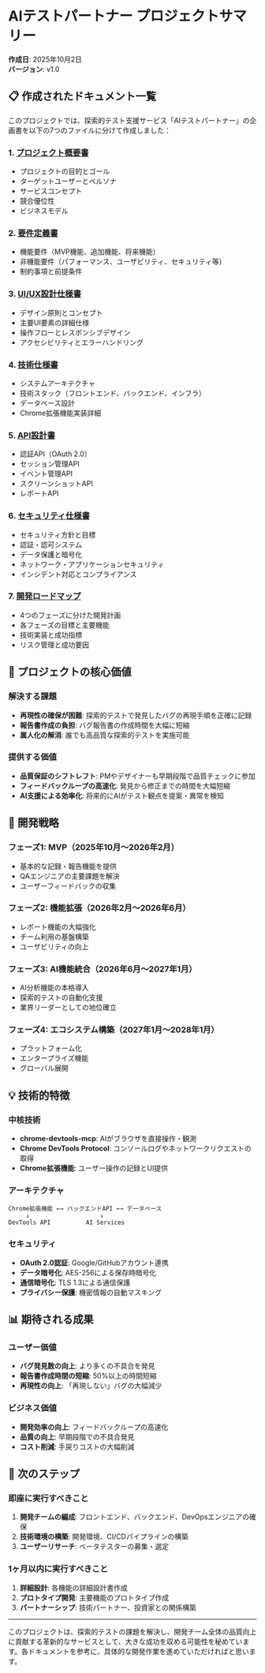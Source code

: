# AIテストパートナー プロジェクトサマリー

**作成日**: 2025年10月2日  
**バージョン**: v1.0

## 📋 作成されたドキュメント一覧

このプロジェクトでは、探索的テスト支援サービス「AIテストパートナー」の企画書を以下の7つのファイルに分けて作成しました：

### 1. [プロジェクト概要書](01_プロジェクト概要書.md)

- プロジェクトの目的とゴール
- ターゲットユーザーとペルソナ
- サービスコンセプト
- 競合優位性
- ビジネスモデル

### 2. [要件定義書](02_要件定義書.md)

- 機能要件（MVP機能、追加機能、将来機能）
- 非機能要件（パフォーマンス、ユーザビリティ、セキュリティ等）
- 制約事項と前提条件

### 3. [UI/UX設計仕様書](03_UI_UX設計仕様書.md)

- デザイン原則とコンセプト
- 主要UI要素の詳細仕様
- 操作フローとレスポンシブデザイン
- アクセシビリティとエラーハンドリング

### 4. [技術仕様書](04_技術仕様書.md)

- システムアーキテクチャ
- 技術スタック（フロントエンド、バックエンド、インフラ）
- データベース設計
- Chrome拡張機能実装詳細

### 5. [API設計書](05_API設計書.md)

- 認証API（OAuth 2.0）
- セッション管理API
- イベント管理API
- スクリーンショットAPI
- レポートAPI

### 6. [セキュリティ仕様書](06_セキュリティ仕様書.md)

- セキュリティ方針と目標
- 認証・認可システム
- データ保護と暗号化
- ネットワーク・アプリケーションセキュリティ
- インシデント対応とコンプライアンス

### 7. [開発ロードマップ](07_開発ロードマップ.md)

- 4つのフェーズに分けた開発計画
- 各フェーズの目標と主要機能
- 技術実装と成功指標
- リスク管理と成功要因

## 🎯 プロジェクトの核心価値

### 解決する課題

- **再現性の確保が困難**: 探索的テストで発見したバグの再現手順を正確に記録
- **報告書作成の負担**: バグ報告書の作成時間を大幅に短縮
- **属人化の解消**: 誰でも高品質な探索的テストを実施可能

### 提供する価値

- **品質保証のシフトレフト**: PMやデザイナーも早期段階で品質チェックに参加
- **フィードバックループの高速化**: 発見から修正までの時間を大幅短縮
- **AI支援による効率化**: 将来的にAIがテスト観点を提案・異常を検知

## 🚀 開発戦略

### フェーズ1: MVP（2025年10月〜2026年2月）

- 基本的な記録・報告機能を提供
- QAエンジニアの主要課題を解決
- ユーザーフィードバックの収集

### フェーズ2: 機能拡張（2026年2月〜2026年6月）

- レポート機能の大幅強化
- チーム利用の基盤構築
- ユーザビリティの向上

### フェーズ3: AI機能統合（2026年6月〜2027年1月）

- AI分析機能の本格導入
- 探索的テストの自動化支援
- 業界リーダーとしての地位確立

### フェーズ4: エコシステム構築（2027年1月〜2028年1月）

- プラットフォーム化
- エンタープライズ機能
- グローバル展開

## 💡 技術的特徴

### 中核技術

- **chrome-devtools-mcp**: AIがブラウザを直接操作・観測
- **Chrome DevTools Protocol**: コンソールログやネットワークリクエストの取得
- **Chrome拡張機能**: ユーザー操作の記録とUI提供

### アーキテクチャ

```
Chrome拡張機能 ←→ バックエンドAPI ←→ データベース
     ↓                    ↓
DevTools API          AI Services
```

### セキュリティ

- **OAuth 2.0認証**: Google/GitHubアカウント連携
- **データ暗号化**: AES-256による保存時暗号化
- **通信暗号化**: TLS 1.3による通信保護
- **プライバシー保護**: 機密情報の自動マスキング

## 📊 期待される成果

### ユーザー価値

- **バグ発見数の向上**: より多くの不具合を発見
- **報告書作成時間の短縮**: 50%以上の時間短縮
- **再現性の向上**: 「再現しない」バグの大幅減少

### ビジネス価値

- **開発効率の向上**: フィードバックループの高速化
- **品質の向上**: 早期段階での不具合発見
- **コスト削減**: 手戻りコストの大幅削減

## 🔄 次のステップ

### 即座に実行すべきこと

1. **開発チームの編成**: フロントエンド、バックエンド、DevOpsエンジニアの確保
2. **技術環境の構築**: 開発環境、CI/CDパイプラインの構築
3. **ユーザーリサーチ**: ベータテスターの募集・選定

### 1ヶ月以内に実行すべきこと

1. **詳細設計**: 各機能の詳細設計書作成
2. **プロトタイプ開発**: 主要機能のプロトタイプ作成
3. **パートナーシップ**: 技術パートナー、投資家との関係構築

---

このプロジェクトは、探索的テストの課題を解決し、開発チーム全体の品質向上に貢献する革新的なサービスとして、大きな成功を収める可能性を秘めています。各ドキュメントを参考に、具体的な開発作業を進めていただければと思います。
